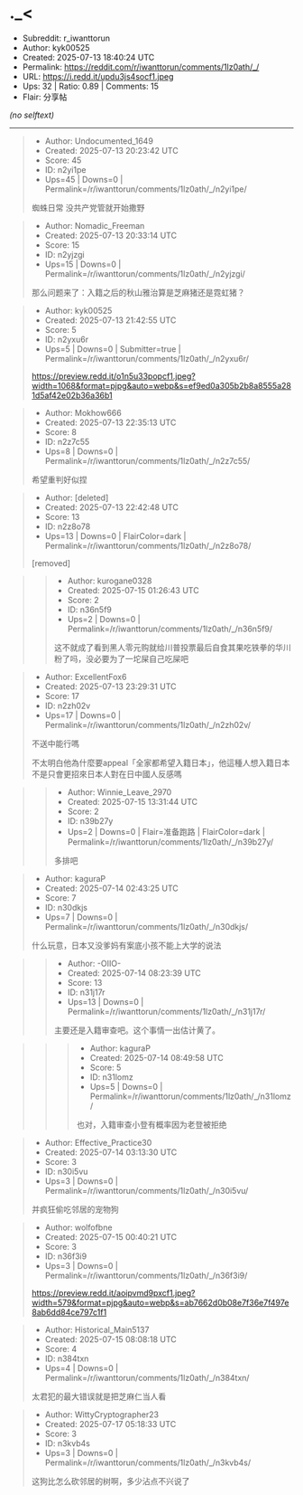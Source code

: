 # ._<

- Subreddit: r_iwanttorun
- Author: kyk00525
- Created: 2025-07-13 18:40:24 UTC
- Permalink: https://reddit.com/r/iwanttorun/comments/1lz0ath/_/
- URL: https://i.redd.it/updu3js4socf1.jpeg
- Ups: 32 | Ratio: 0.89 | Comments: 15
- Flair: 分享帖

_(no selftext)_

---

> - Author: Undocumented_1649
> - Created: 2025-07-13 20:23:42 UTC
> - Score: 45
> - ID: n2yi1pe
> - Ups=45 | Downs=0 | Permalink=/r/iwanttorun/comments/1lz0ath/_/n2yi1pe/
>
> 蜘蛛日常 没共产党管就开始撒野

> - Author: Nomadic_Freeman
> - Created: 2025-07-13 20:33:14 UTC
> - Score: 15
> - ID: n2yjzgi
> - Ups=15 | Downs=0 | Permalink=/r/iwanttorun/comments/1lz0ath/_/n2yjzgi/
>
> 那么问题来了：入籍之后的秋山雅治算是芝麻猪还是霓虹猪？

> - Author: kyk00525
> - Created: 2025-07-13 21:42:55 UTC
> - Score: 5
> - ID: n2yxu6r
> - Ups=5 | Downs=0 | Submitter=true | Permalink=/r/iwanttorun/comments/1lz0ath/_/n2yxu6r/
>
> https://preview.redd.it/o1n5u33popcf1.jpeg?width=1068&format=pjpg&auto=webp&s=ef9ed0a305b2b8a8555a281d5af42e02b36a36b1

> - Author: Mokhow666
> - Created: 2025-07-13 22:35:13 UTC
> - Score: 8
> - ID: n2z7c55
> - Ups=8 | Downs=0 | Permalink=/r/iwanttorun/comments/1lz0ath/_/n2z7c55/
>
> 希望重判好似捏

> - Author: [deleted]
> - Created: 2025-07-13 22:42:48 UTC
> - Score: 13
> - ID: n2z8o78
> - Ups=13 | Downs=0 | FlairColor=dark | Permalink=/r/iwanttorun/comments/1lz0ath/_/n2z8o78/
>
> [removed]

>> - Author: kurogane0328
>> - Created: 2025-07-15 01:26:43 UTC
>> - Score: 2
>> - ID: n36n5f9
>> - Ups=2 | Downs=0 | Permalink=/r/iwanttorun/comments/1lz0ath/_/n36n5f9/
>>
>> 这不就成了看到黑人零元购就给川普投票最后自食其果吃铁拳的华川粉了吗，没必要为了一坨屎自己吃屎吧

> - Author: ExcellentFox6
> - Created: 2025-07-13 23:29:31 UTC
> - Score: 17
> - ID: n2zh02v
> - Ups=17 | Downs=0 | Permalink=/r/iwanttorun/comments/1lz0ath/_/n2zh02v/
>
> 不送中能行嗎
> 
> 不太明白他為什麼要appeal「全家都希望入籍日本」，他這種人想入籍日本不是只會更招來日本人對在日中國人反感嗎

>> - Author: Winnie_Leave_2970
>> - Created: 2025-07-15 13:31:44 UTC
>> - Score: 2
>> - ID: n39b27y
>> - Ups=2 | Downs=0 | Flair=准备跑路 | FlairColor=dark | Permalink=/r/iwanttorun/comments/1lz0ath/_/n39b27y/
>>
>> 多排吧

> - Author: kaguraP
> - Created: 2025-07-14 02:43:25 UTC
> - Score: 7
> - ID: n30dkjs
> - Ups=7 | Downs=0 | Permalink=/r/iwanttorun/comments/1lz0ath/_/n30dkjs/
>
> 什么玩意，日本又没爹妈有案底小孩不能上大学的说法

>> - Author: -OIIO-
>> - Created: 2025-07-14 08:23:39 UTC
>> - Score: 13
>> - ID: n31j17r
>> - Ups=13 | Downs=0 | Permalink=/r/iwanttorun/comments/1lz0ath/_/n31j17r/
>>
>> 主要还是入籍审查吧。这个事情一出估计黄了。

>>> - Author: kaguraP
>>> - Created: 2025-07-14 08:49:58 UTC
>>> - Score: 5
>>> - ID: n31lomz
>>> - Ups=5 | Downs=0 | Permalink=/r/iwanttorun/comments/1lz0ath/_/n31lomz/
>>>
>>> 也对，入籍审查小登有概率因为老登被拒绝

> - Author: Effective_Practice30
> - Created: 2025-07-14 03:13:30 UTC
> - Score: 3
> - ID: n30i5vu
> - Ups=3 | Downs=0 | Permalink=/r/iwanttorun/comments/1lz0ath/_/n30i5vu/
>
> 并疯狂偷吃邻居的宠物狗

> - Author: wolfofbne
> - Created: 2025-07-15 00:40:21 UTC
> - Score: 3
> - ID: n36f3i9
> - Ups=3 | Downs=0 | Permalink=/r/iwanttorun/comments/1lz0ath/_/n36f3i9/
>
> https://preview.redd.it/aoipvmd9pxcf1.jpeg?width=579&format=pjpg&auto=webp&s=ab7662d0b08e7f36e7f497e8ab6dd84ce797c1f1

> - Author: Historical_Main5137
> - Created: 2025-07-15 08:08:18 UTC
> - Score: 4
> - ID: n384txn
> - Ups=4 | Downs=0 | Permalink=/r/iwanttorun/comments/1lz0ath/_/n384txn/
>
> 太君犯的最大错误就是把芝麻仁当人看

> - Author: WittyCryptographer23
> - Created: 2025-07-17 05:18:33 UTC
> - Score: 3
> - ID: n3kvb4s
> - Ups=3 | Downs=0 | Permalink=/r/iwanttorun/comments/1lz0ath/_/n3kvb4s/
>
> 这狗比怎么砍邻居的树啊，多少沾点不兴说了
